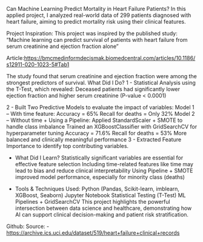 Can Machine Learning Predict Mortality in Heart Failure Patients?
In this applied project, I analyzed real-world data of 299 patients diagnosed with heart failure, aiming to predict mortality risk using their clinical features.


 Project Inspiration:
This project was inspired by the published study:
 “Machine learning can predict survival of patients with heart failure from serum creatinine and ejection fraction alone”
 
Article:https://bmcmedinformdecismak.biomedcentral.com/articles/10.1186/s12911-020-1023-5#Tab1

The study found that serum creatinine and ejection fraction were among the strongest predictors of survival.
 What Did I Do?
1 - Statistical Analysis using the T-Test, which revealed:
Deceased patients had significantly lower ejection fraction and higher serum creatinine (P-value < 0.0001)


2 - Built Two Predictive Models to evaluate the impact of variables:
Model 1 – With time feature:
Accuracy = 65%
Recall for deaths = Only 32%
Model 2 – Without time + Using a Pipeline:
Applied StandardScaler + SMOTE to handle class imbalance
Trained an XGBoostClassifier with GridSearchCV for hyperparameter tuning
Accuracy = 71.6%
Recall for deaths = 53%
More balanced and clinically meaningful performance
3 - Extracted Feature Importance to identify top contributing variables.


- What Did I Learn?
Statistically significant variables are essential for effective feature selection
Including time-related features like time may lead to bias and reduce clinical interpretability
Using Pipeline + SMOTE improved model performance, especially for minority class (deaths)



 - Tools & Techniques Used:
Python (Pandas, Scikit-learn, imblearn, XGBoost, Seaborn)
Jupyter Notebook
Statistical Testing (T-Test)
ML Pipelines + GridSearchCV
 This project highlights the powerful intersection between data science and healthcare, demonstrating how AI can support clinical decision-making and patient risk stratification.



Github:
Source: - https://archive.ics.uci.edu/dataset/519/heart+failure+clinical+records


